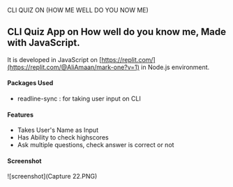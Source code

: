 CLI QUIZ ON (HOW ME WELL DO YOU NOW ME)

## CLI Quiz App on How well do you know me, Made with JavaScript.

It is developed in JavaScript on [https://replit.com/](https://replit.com/@AliAmaan/mark-one?v=1) in Node.js environment.

#### Packages Used

- readline-sync : for taking user input on CLI

#### Features

- Takes User's Name as Input
- Has Ability to check highscores
- Ask multiple questions, check answer is correct or not

#### Screenshot

![screenshot](Capture 22.PNG)
